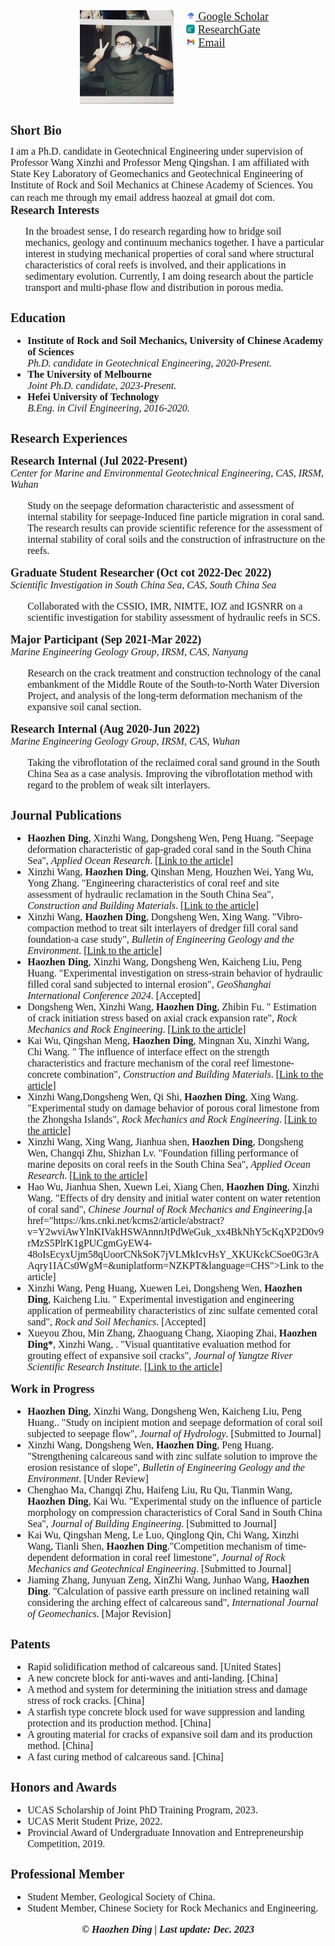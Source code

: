 <head>
<meta charset="utf-8">
</head>
<div style="display:flex;justify-content:center;">
<div style="display:inline-block;vertical-align:top;">
    <img src="头像.jpg" height="150px" hspace="20" alt="img"/>
</div>	
<div style="display:inline-block;">
<font face="Georgia" size="4" >
        <img class="sidebarimg" src="Google Scholar.jpg" height="15px"><a href="https://scholar.google.com/citations?user=_UgQOOIAAAAJ&hl=zh-CN/"> Google Scholar</a><br> 
        <img class="sidebarimg" src="ResearchGate.jpeg" height="14px"> <a href="https://www.researchgate.net/profile/Haozhen-Ding-2/">ResearchGate</a><br> 
        <img class="sidebarimg" src="Gmail.webp" height="15px"> <a href="mailto:haozeal@gmail.com">Email</a><br></font>
</div>
</div>


<font face="Georgia" size="1">
<h1><strong>Short Bio</strong></h1></font>
<font face="Georgia" size="3">I am a Ph.D. candidate in Geotechnical Engineering under supervision of Professor Wang Xinzhi and Professor Meng Qingshan. I am affiliated with State Key Laboratory of Geomechanics and Geotechnical Engineering of Institute of Rock and Soil Mechanics at Chinese Academy of Sciences. You can reach me through my email address haozeal at gmail dot com.</font>
<font face="Georgia" size="4">
<br><strong>Research Interests</strong></font>
<ul>
<font face="Georgia" size="3">In the broadest sense, I do research regarding how to bridge soil mechanics, geology and continuum mechanics together. I have a particular interest in studying mechanical properties of coral sand where structural characteristics of coral reefs is involved, and their applications in sedimentary evolution. Currently, I am doing research about the particle transport and multi-phase flow and distribution in porous media.</font>
</ul>

<font face="Georgia" size="1">
<h1><strong>Education</strong></h1></font>
<font face="Georgia" size="3">
<ul>
<li><b>Institute of Rock and Soil Mechanics, University of Chinese Academy of Sciences</b></li><em>Ph.D. candidate in Geotechnical Engineering, 2020-Present.</em>
<li><b>The University of Melbourne</b></li><em>Joint Ph.D. candidate, 2023-Present.</em>
<li><b>Hefei University of Technology</b></li><em>B.Eng. in Civil Engineering, 2016-2020.</em>
</ul></font>


<font face="Georgia" size="1">
<h1><strong>Research Experiences</strong></h1></font>
<font face="Georgia" size="4">
<strong>Research Internal (Jul 2022-Present)</strong></font>
<font face="Georgia" size="3">
<br><em>Center for Marine and Environmental Geotechnical Engineering, CAS, IRSM, Wuhan</em></font>
<font face="Georgia" size="3">
<ul>Study on the seepage deformation characteristic and assessment of internal stability for seepage-Induced fine particle migration in coral sand. The research results can provide scientific reference for the assessment of internal stability of coral soils and the construction of infrastructure on the reefs.</ul></font>

<font face="Georgia" size="4">
<strong>Graduate Student Researcher (Oct cot 2022-Dec 2022)</strong></font>
<font face="Georgia" size="3">
<br><em>Scientific Investigation in South China Sea, CAS, South China Sea</em></font>
<font face="Georgia" size="3">
<ul>Collaborated with the CSSIO, IMR, NIMTE, IOZ and IGSNRR on a scientific investigation for stability assessment of hydraulic reefs in SCS.</ul></font>

<font face="Georgia" size="4">
<strong>Major Participant (Sep 2021-Mar 2022)</strong></font>
<font face="Georgia" size="3">
<br><em>Marine Engineering Geology Group, IRSM, CAS, Nanyang</em></font>
<font face="Georgia" size="3">
<ul>Research on the crack treatment and construction technology of the canal embankment of the Middle Route of the South-to-North Water Diversion Project, and analysis of the long-term deformation mechanism of the expansive soil canal section.</ul></font>

<font face="Georgia" size="4">
<strong>Research Internal (Aug 2020-Jun 2022)</strong></font>
<font face="Georgia" size="3">
<br><em>Marine Engineering Geology Group, IRSM, CAS, Wuhan</em></font>
<font face="Georgia" size="3">
<ul>Taking the vibroflotation of the reclaimed coral sand ground in the South China Sea as a case analysis. Improving the vibroflotation method with regard to the problem of weak silt interlayers.</ul></font>

<font face="Georgia" size="1">
<h1><strong>Journal Publications</strong></h1></font>
<font face="Georgia" size="3">
<ul><li><b>Haozhen Ding</b>, Xinzhi Wang, Dongsheng Wen, Peng Huang. "Seepage deformation characteristic of gap-graded coral sand in the South China Sea", <em>Applied Ocean Research</em>. [<a href="https://www.sciencedirect.com/science/article/pii/S0141118723004066">Link to the article</a>]</li> 
<li>Xinzhi Wang, <b>Haozhen Ding</b>, Qinshan Meng, Houzhen Wei, Yang Wu, Yong Zhang. "Engineering characteristics of coral reef and site assessment of hydraulic reclamation in the South China Sea", <em>Construction and Building Materials</em>. [<a href="https://www.sciencedirect.com/science/article/abs/pii/S0950061821020225">Link to the article</a>]</li> 
<li>Xinzhi Wang, <b>Haozhen Ding</b>, Dongsheng Wen, Xing Wang. "Vibro-compaction method to treat silt interlayers of dredger fill coral sand foundation-a case study", <em>Bulletin of Engineering Geology and the Environment</em>. [<a href="https://link.springer.com/article/10.1007/s10064-022-02975-7">Link to the article</a>]</li>
<li><b>Haozhen Ding</b>, Xinzhi Wang, Dongsheng Wen, Kaicheng Liu, Peng Huang. "Experimental investigation on stress-strain behavior of hydraulic filled coral sand subjected to internal erosion", <em>GeoShanghai International Conference 2024</em>. [Accepted]</li>
<li>Dongsheng Wen, Xinzhi Wang, <b>Haozhen Ding</b>, Zhibin Fu. " Estimation of crack initiation stress based on axial crack expansion rate", <em>Rock Mechanics and Rock Engineering</em>. [<a href="https://link.springer.com/article/10.1007/s00603-022-03113-1">Link to the article</a>]</li>
<li>Kai Wu, Qingshan Meng, <b>Haozhen Ding</b>, Mingnan Xu, Xinzhi Wang, Chi Wang. " The influence of interface effect on the strength characteristics and fracture mechanism of the coral reef limestone-concrete combination", <em>Construction and Building Materials</em>. [<a href="https://linkinghub.elsevier.com/retrieve/pii/S0950061823034670">Link to the article</a>]</li>
<li>Xinzhi Wang,Dongsheng Wen, Qi Shi, <b>Haozhen Ding</b>, Xing Wang. "Experimental study on damage behavior of porous coral limestone from the Zhongsha Islands", <em>Rock Mechanics and Rock Engineering</em>. [<a href="https://link.springer.com/article/10.1007/s00603-023-03253-y">Link to the article</a>]</li>
<li>Xinzhi Wang, Xing Wang, Jianhua shen, <b>Haozhen Ding</b>, Dongsheng Wen, Changqi Zhu, Shizhan Lv. "Foundation filling performance of marine deposits on coral reefs in the South China Sea", <em>Applied Ocean Research</em>. [<a href="https://www.sciencedirect.com/science/article/pii/S0141118722003170">Link to the article</a>] </li>
<li>Hao Wu, Jianhua Shen, Xuewn Lei, Xiang Chen, <b>Haozhen Ding</b>, Xinzhi Wang. "Effects of dry density and initial water content on water retention of coral sand", <em>Chinese Journal of Rock Mechanics and Engineering</em>.[a href="https://kns.cnki.net/kcms2/article/abstract?v=Y2wviAwYlnKIVakHSWAnnnJtPdWeGuk_xx4BkNhY5cKqXP2D0v9rMzS5PlrK1gPUCgmGyEW4-48oIsEcyxUjm58qUoorCNkSoK7jVLMkIcvHsY_XKUKckCSoe0G3rAAqry1IACs0WgM=&uniplatform=NZKPT&language=CHS">Link to the article</a>] </li>
<li>Xinzhi Wang, Peng Huang, Xuewen Lei, Dongsheng Wen, <b>Haozhen Ding</b>, Kaicheng Liu. " Experimental investigation and engineering application of permeability characteristics of zinc sulfate cemented coral sand", <em>Rock and Soil Mechanics</em>. [Accepted]</li>
<li>Xueyou Zhou, Min Zhang, Zhaoguang Chang, Xiaoping Zhai, <b>Haozhen Ding*</b>, Xinzhi Wang, . "Visual quantitative evaluation method for grouting effect of expansive soil cracks", <em>Journal of Yangtze River Scientific Research Institute</em>. [<a href="https://kns.cnki.net/kcms2/article/abstract?v=lWc4gvQ5J17b5KaFDg31lAcNE8MydiH2_zhwzBsLi-nOcNFMImxe3k8ML5tQvad_SDA-cS3ywzRCNhlUpjunmkCCdz_LxSK6uRpg8xnf4zGmZTNm0XIrC1StHLm--uOguELWYWtcb2zmyoMiB9lTog==&uniplatform=NZKPT&language=CHS">Link to the article</a>] </li>
</ul></font>

<font face="Georgia" size="4">
<strong>Work in Progress</strong></font>
<font face="Palatino Linotype" size="3">
<ul>
<li><b>Haozhen Ding</b>, Xinzhi Wang, Dongsheng Wen, Kaicheng Liu, Peng Huang.. "Study on incipient motion and seepage deformation of coral soil subjected to seepage flow", <em>Journal of Hydrology</em>. [Submitted to Journal]</li>
<li>Xinzhi Wang, Dongsheng Wen, <b>Haozhen Ding</b>, Peng Huang. "Strengthening calcareous sand with zinc sulfate solution to improve the erosion resistance of slope", <em>Bulletin of Engineering Geology and the Environment</em>. [Under Review]</li>
<li>Chenghao Ma, Changqi Zhu, Haifeng Liu, Ru Qu, Tianmin Wang, <b>Haozhen Ding</b>, Kai Wu. "Experimental study on the influence of particle morphology on compression characteristics of Coral Sand in South China Sea", <em>Journal of Building Engineering</em>. [Submitted to Journal]</li>
<li>Kai Wu, Qingshan Meng, Le Luo, Qinglong Qin, Chi Wang, Xinzhi Wang, Tianli Shen, <b>Haozhen Ding</b>."Competition mechanism of time-dependent deformation in coral reef limestone", <em>Journal of Rock Mechanics and Geotechnical Engineering</em>. [Submitted to Journal]</li>
<li>Jiaming Zhang, Junyuan Zeng, XinZhi Wang, Junhao Wang, <b>Haozhen Ding</b>. "Calculation of passive earth pressure on inclined retaining wall considering the arching effect of calcareous sand", <em>International Journal of Geomechanics</em>. [Major Revision]</li>
</ul></font>

<font face="Georgia" size="1">
<h1><strong>Patents</strong></h1> </font>
<font face="Georgia" size="3">
<ul>
<li>Rapid solidification method of calcareous sand. [United States]</li>
<li>A new concrete block for anti-waves and anti-landing. [China]</li>
<li>A method and system for determining the initiation stress and damage stress of rock cracks. [China]</li>
<li>A starfish type concrete block used for wave suppression and landing protection and its production method. [China]</li>
<li>A grouting material for cracks of expansive soil dam and its production method. [China]</li>
<li>A fast curing method of calcareous sand. [China]</li>
</ul></font>

<font face="Georgia" size="1">
<h1><strong>Honors and Awards</strong></h1> </font>
<font face="Georgia" size="3">
<ul>
<li>UCAS Scholarship of Joint PhD Training Program, 2023.</li>
<li>UCAS Merit Student Prize, 2022.</li>
<li>Provincial Award of Undergraduate Innovation and Entrepreneurship Competition, 2019.</li>
</ul></font>

<font face="Georgia" size="1">
<h1><strong>Professional Member</strong></h1> </font>
<font face="Georgia" size="3">
<ul>
<li>Student Member, Geological Society of China.</li>
<li>Student Member, Chinese Society for Rock Mechanics and Engineering.</li>
</ul></font>


<body>
		<div align="center">
			<font face="Georgia" size="3"><strong><em>© Haozhen Ding | Last update: Dec. 2023 </em></strong></font>
		</div>
</body>   
